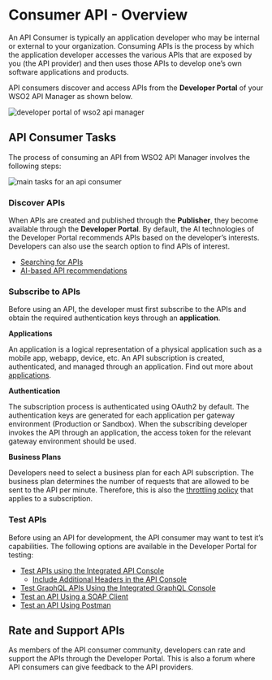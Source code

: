 # Consumer API - Overview

An API Consumer is typically an application developer who may be internal or external to your organization. Consuming APIs is the process by which the application developer accesses the various APIs that are exposed by you (the API provider) and then uses those APIs to develop one’s own software applications and products. 

API consumers discover and access APIs from the **Developer Portal** of your WSO2 API Manager as shown below.

<img src="{{base_path}}/assets/img/get_started/architecture/developer-portal-overview.png" alt="developer portal of wso2 api manager">

## API Consumer Tasks

The process of consuming an API from WSO2 API Manager involves the following steps:

<img src="{{base_path}}/assets/img/consume/api-consumer-workflow.png" alt="main tasks for an api consumer">

### Discover APIs

When APIs are created and published through the **Publisher**, they become available through the **Developer Portal**. By default, the AI technologies of the Developer Portal recommends APIs based on the developer’s interests. Developers can also use the search option to find APIs of interest.

-   <a href="{{base_path}}/consume/discover-apis/search">Searching for APIs</a>
-   <a href="{{base_path}}/consume/discover-apis/api-recommendations">AI-based API recommendations</a>

### Subscribe to APIs

Before using an API, the developer must first subscribe to the APIs and obtain the required authentication keys through an **application**.

**Applications**

An application is a logical representation of a physical application such as a mobile app, webapp, device, etc. An API subscription is created, authenticated, and managed through an application. Find out more about [applications]({{base_path}}/consume/manage-application/create-application).

**Authentication**

The subscription process is authenticated using OAuth2 by default. The authentication keys are generated for each application per gateway environment (Production or Sandbox). When the subscribing developer invokes the API through an application, the access token for the relevant gateway environment should be used.

**Business Plans**

Developers need to select a business plan for each API subscription. The business plan determines the number of requests that are allowed to be sent to the API per minute. Therefore, this is also the [throttling policy]({{base_path}}/design/rate-limiting/introducing-throttling-use-cases) that applies to a subscription.

### Test APIs

Before using an API for development, the API consumer may want to test it’s capabilities. The following options are available in the Developer Portal for testing:

-   <a href="{{base_path}}/consume/invoke-apis/invoke-apis-using-tools/invoke-an-api-using-the-integrated-api-console">Test APIs using the Integrated API Console</a>
    -   <a href="{{base_path}}/consume/invoke-apis/invoke-apis-using-tools/include-additional-headers-in-the-api-console">Include Additional Headers in the API Console</a>
-   <a href="{{base_path}}/consume/invoke-apis/invoke-apis-using-tools/invoke-an-graphql-api-using-the-integrated-graphql-console">Test GraphQL APIs Using the Integrated GraphQL Console</a>
-   <a href="{{base_path}}/consume/invoke-apis/invoke-apis-using-tools/invoke-an-api-using-a-soap-client">Test an API Using a SOAP Client</a>
-   <a href="{{base_path}}/consume/invoke-apis/invoke-apis-using-tools/try-out-using-postman">Test an API Using Postman</a>

## Rate and Support APIs

As members of the API consumer community, developers can rate and support the APIs through the Developer Portal. This is also a forum where API consumers can give feedback to the API providers.
